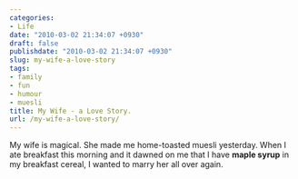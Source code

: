 ```yaml
---
categories:
- Life
date: "2010-03-02 21:34:07 +0930"
draft: false
publishdate: "2010-03-02 21:34:07 +0930"
slug: my-wife-a-love-story
tags:
- family
- fun
- humour
- muesli
title: My Wife - a Love Story.
url: /my-wife-a-love-story/
---
```

My wife is magical. She made me home-toasted muesli yesterday. When I
ate breakfast this morning and it dawned on me that I have **maple
syrup** in my breakfast cereal, I wanted to marry her all over again.